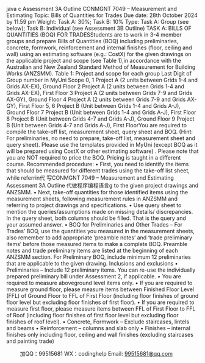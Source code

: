 java c
Assessment 3A Outline
CONMGNT 7049 – Measurement and Estimating
Topic: Bills of Quantities for Trades
Due date: 28th October 2024 by 11.59 pm
Weight: Task A: 30%; Task B: 10%
Type: Task A: Group (see below); Task B: Individual (see Assessment 3B Outline)
TASK A:   BILLS OF QUANTITIES (BOQ)   FOR TRADESStudents   are   to   work   in   3-4   member   groups   and   prepare   Bills   of   Quantities   (BOQ)   including   preliminaries,   concrete,   formwork,    reinforcement and internal finishes (floor, ceiling and wall) using an   estimating   software (e.g.: CostX) for the given drawings on the applicable project and scope (see Table 1),in accordance   with the Australian and   New Zealand Standard   Method of   Measurement   for   Building   Works   (ANZSMM).
Table   1:   Project and scope for   each group
Last   Digit of   Group   number   in   MyUni
Scope
0,   1
Project A   (2   units   between   Grids   1-4 and Grids AX-EX), Ground   Floor
2
Project A   (2   units   between Grids   1-4 and Grids AX-EX),   First   Floor
3
Project A   (2   units   between Grids 7-9 and Grids   AX-GY),   Ground   Floor
4
Project A   (2   units   between Grids 7-9 and Grids   AX-GY),   First   Floor
5,   6
Project   B   (Unit   between Grids   1-4 and Grids A-J),   Ground   Floor
7
Project   B   (Unit   between Grids   1-4 and Grids A-J),   First   Floor
8
Project   B   (Unit   between Grids 4-7 and Grids A-J),   Ground   Floor
9
Project   B   (Unit   between Grids 4-7 and Grids A-J),   First   FloorYou are required to compile the   take-off list, measurement sheet, query sheet and BOQ. (Hint: For   preliminaries, no need to prepare,    take-off list, measurement sheet and query sheet). Please use the   templates   provided   in   MyUni   (except   BOQ   as   it   will   be   prepared   using   CostX   or   other   estimating   software)   .   Please   note that you are   NOT   required to   price the   BOQ.   Pricing   is taught   in a different   course.
Recommended   procedure:
•          First, you   need   to   identify   the   items   that   should   be   measured   for   different   trades   using   the   take-off   list sheet, while   referrin代 写CONMGNT 7049 – Measurement and Estimating Assessment 3A Outline
代做程序编程语言g to the given   project drawings   and ANZSMM.
•          Next, take-off quantities for those   identified items using the measurement sheets, following   measurement   rules   in ANZSMM   and   referring to   project drawings and specifications.
•          Use query   sheet   to   mention   the   queries/assumptions   made   on   missing   details/   discrepancies.   In   the   query sheet,   both columns should   be filled. That   is the query   and your   assumed   answer.
•          BOQ for   Preliminaries   and   Other   Trades   –   For   Trades’   BOQ,   use   the   quantities   you   measured   in   the   measurement   sheets,   also   remember   to   add   appropriate   ‘preamble   notes’   and   ‘trade   preliminary   items’ before those measured items to make a complete   BOQ. Preamble   notes and trade   preliminary   items   are   listed   at   the   beginning   of   each   ANZSMM   section.   For   Preliminary   BOQ,   include   minimum   12   preliminaries that are applicable to the given   drawing.
Inclusions and   exclusions
•          Preliminaries   –    Include    12   preliminary   items.   You   can   re-use   the   individually   prepared   preliminary   bill   under Assessment 2,   if applicable.
•          You are   required to   measure aboveground   level   items   only.
•          If   you   are    required   to    measure   ground   floor,    please   measure   items    between   Finished   Floor   Level   (FFL) of Ground   Floor to   FFL of   First   Floor   (including floor   finishes   of ground floor   level   but   excluding   floor   finishes   of   first   floor).
•          If you   are   required   to   measure   first   floor,   please   measure   items   between   FFL   of   First   Floor   to   FFL   of   Roof   (including floor finishes of first floor   level   but excluding floor finishes   of   roof   level).
•          Concrete,   Formwork –   Exclude staircases,   lintels and   beams
•            Reinforcement – columns   and slab   only
•          Finishes   –    internal   finishes   only including   floor, ceiling   and   wall   finishes   (excluding   staircases   and   painting trade)



         
加QQ：99515681  WX：codinghelp  Email: 99515681@qq.com
